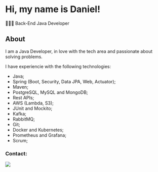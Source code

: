 
# Hi, my name is Daniel!

👨🏻‍💻 Back-End Java Developer

## About
I am a Java Developer, in love with the tech area and passionate about solving problems.

I have experiencie with the following technologies:
- Java;
- Spring (Boot, Security, Data JPA, Web, Actuator);
- Maven;
- PostgreSQL, MySQL and MongoDB;
- Rest APIs;
- AWS (Lambda, S3);
- JUnit and Mockito;
- Kafka;
- RabbitMQ;
- Git;
- Docker and Kubernetes;
- Prometheus and Grafana;
- Scrum;                                                                         

### Contact:
<div> 
  <a href="https://www.linkedin.com/in/danichagasdev/" target="_blank"><img src="https://img.shields.io/badge/-LinkedIn-%230077B5?style=for-the-badge&logo=linkedin&logoColor=white" target="_blank"></a> 
 </div>
 <br> <br>
<div>
